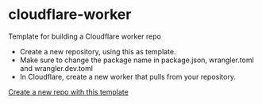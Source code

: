 # cloudflare-worker

Template for building a Cloudflare worker repo

- Create a new repository, using this as template.
- Make sure to change the package name in package.json, wrangler.toml and wrangler.dev.toml
- In Cloudflare, create a new worker that pulls from your repository.

[Create a new repo with this template](https://github.com/new?visiblity=public&template_owner=jacklehamster&template_name=cloudflare_worker)
